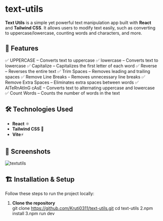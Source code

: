 # text-utils

**Text Utils** is a simple yet powerful text manipulation app built with **React** and **Tailwind CSS**. It allows users to modify text easily, such as converting to uppercase/lowercase, counting words and characters, and more.

## 🚀 Features

✅ UPPERCASE – Converts text to uppercase
✅ lowercase – Converts text to lowercase
✅ Capitalize – Capitalizes the first letter of each word
✅ Reverse – Reverses the entire text
✅ Trim Spaces – Removes leading and trailing spaces
✅ Remove Line Breaks – Removes unnecessary line breaks
✅ Remove Extra Spaces – Eliminates extra spaces between words
✅ AlTeRnAtInG cAsE – Converts text to alternating uppercase and lowercase
✅ Count Words – Counts the number of words in the text 

## 🛠️ Technologies Used

- **React** ⚛️  
- **Tailwind CSS** 🎨  
- **Vite**⚡  

## 📸 Screenshots

![textutils](https://github.com/user-attachments/assets/227adb57-9443-4bf7-bfb5-4bf41596eb2c)

## 🏗️ Installation & Setup

Follow these steps to run the project locally:

1. **Clone the repository**  
   git clone https://github.com/Kruti0311/text-utils.git
   cd text-utils
2.npm install
3.npm run dev
